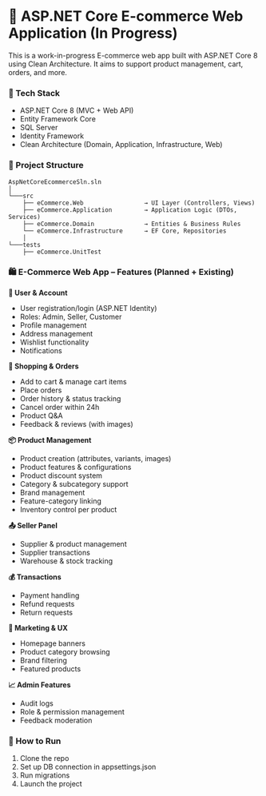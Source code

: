 # 🛒 ASP.NET Core E-commerce Web Application (In Progress)
This is a work-in-progress E-commerce web app built with ASP.NET Core 8 using Clean Architecture. It aims to support product management, cart, orders, and more.

### **🔧 Tech Stack**
- ASP.NET Core 8 (MVC + Web API)
- Entity Framework Core
- SQL Server
- Identity Framework
- Clean Architecture (Domain, Application, Infrastructure, Web)

### **📁 Project Structure**
```
AspNetCoreEcommerceSln.sln
│
└───src
    ├── eCommerce.Web                 → UI Layer (Controllers, Views)
    ├── eCommerce.Application         → Application Logic (DTOs, Services)
    ├── eCommerce.Domain              → Entities & Business Rules
    └── eCommerce.Infrastructure      → EF Core, Repositories
    │
└───tests
    ├── eCommerce.UnitTest
```
### 🛍️ E-Commerce Web App – Features (Planned + Existing)

**👤 User & Account**
- User registration/login (ASP.NET Identity)
- Roles: Admin, Seller, Customer
- Profile management
- Address management
- Wishlist functionality
- Notifications

**🛒 Shopping & Orders**
- Add to cart & manage cart items
- Place orders
- Order history & status tracking
- Cancel order within 24h
- Product Q&A
- Feedback & reviews (with images)

**📦 Product Management**
- Product creation (attributes, variants, images)
- Product features & configurations
- Product discount system
- Category & subcategory support
- Brand management
- Feature-category linking
- Inventory control per product

**📤 Seller Panel**
- Supplier & product management
- Supplier transactions
- Warehouse & stock tracking 

**💰 Transactions**
- Payment handling
- Refund requests
- Return requests

**🎯 Marketing & UX**
- Homepage banners
- Product category browsing
- Brand filtering
- Featured products

**📈 Admin Features**
- Audit logs
- Role & permission management
- Feedback moderation

### **🚀 How to Run**
1. Clone the repo
2. Set up DB connection in appsettings.json
3. Run migrations
4. Launch the project
